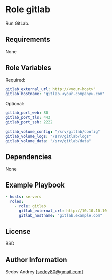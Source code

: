 Role gitlab
===========

Run GitLab.

Requirements
------------

None

Role Variables
--------------

Required:

```yaml
gitlab_external_url: http://<your-host>"
gitlab_hostname: "gitlab.<your-company>.com"
```

Optional:

```yaml
gitlab_port_web: 80
gitlab_port_tls: 443
gitlab_port_ssh: 2222

gitlab_volume_config: "/srv/gitlab/config"
gitlab_volume_logs: "/srv/gitlab/logs"
gitlab_volume_data: "/srv/gitlab/data"
```

Dependencies
------------

None

Example Playbook
----------------

```yaml
- hosts: servers
  roles:
    - role: gitlab
      gitlab_external_url: http://10.10.10.10
      gitlab_hostname: "gitlab.example.com"
```

License
-------

BSD

Author Information
------------------

Sedov Andrey [sedoy80@gmail.com]
